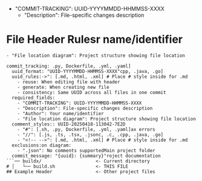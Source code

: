 - "COMMIT-TRACKING": UUID-YYYYMMDD-HHMMSS-XXXX
    - "Description": File-specific changes description
# File Header Rulesr name/identifier 
    - "File location diagram": Project structure showing file location
```yamlnt_styles:
commit_tracking: .py, Dockerfile, .yml, .yaml]
  uuid_format: "UUID-YYYYMMDD-HHMMSS-XXXX"cpp, .java, .go]
  uuid_rules:->": [.md, .html, .xml] # Place # style inside for .md
    - reuse: When editing file with header
    - generate: When creating new file
    - consistency: Same UUID across all files in one commit
  required_fields:
    - "COMMIT-TRACKING": UUID-YYYYMMDD-HHMMSS-XXXX
    - "Description": File-specific changes description
    - "Author": Your name/identifier 
    - "File location diagram": Project structure showing file location
  comment_styles:: UUID-20250418-113042-7E2D
    - "#": [.sh, .py, Dockerfile, .yml, .yaml]ax errors
    - "//": [.js, .ts, .tsx, .jsonc, .c, .cpp, .java, .go]
    - "<!-- -->": [.md, .html, .xml] # Place # style inside for .md
  exclusions:on diagram:
    - ".json": No comments supportedMain project folder
  commit_message: "{uuid}: {summary}"roject documentation
```── buildx/                    <- Current directory
# │   └── build.sh               <- THIS FILE
## Example Header                <- Other project files
